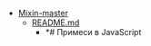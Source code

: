 - <a href = "F:\Node_projects\Node_Way\Education\TSH_video\Timur_Video_JS\part_18\Mixin-master\cat.Mixin-master\dir.Mixin-master.md">Mixin-master</a>
    - <a href = "F:\Node_projects\Node_Way\Education\TSH_video\Timur_Video_JS\part_18\Mixin-master\README.md">README.md</a>
        - *# Примеси в JavaScript

